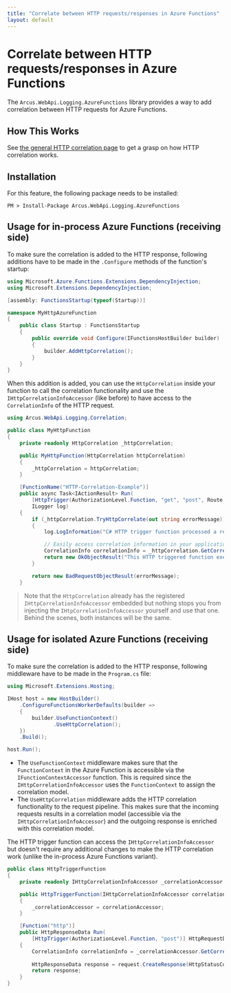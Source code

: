```yaml
---
title: "Correlate between HTTP requests/responses in Azure Functions"
layout: default
---
```


# Correlate between HTTP requests/responses in Azure Functions

The `Arcus.WebApi.Logging.AzureFunctions` library provides a way to add correlation between HTTP requests for Azure Functions. 

## How This Works

See [the general HTTP correlation page](correlation.md) to get a grasp on how HTTP correlation works.

## Installation

For this feature, the following package needs to be installed:

```shell
PM > Install-Package Arcus.WebApi.Logging.AzureFunctions
```

## Usage for in-process Azure Functions (receiving side)

To make sure the correlation is added to the HTTP response, following additions have to be made in the `.Configure` methods of the function's startup:

```csharp
using Microsoft.Azure.Functions.Extensions.DependencyInjection;
using Microsoft.Extensions.DependencyInjection;

[assembly: FunctionsStartup(typeof(Startup))]

namespace MyHttpAzureFunction
{
    public class Startup : FunctionsStartup
    {
        public override void Configure(IFunctionsHostBuilder builder)
        {
            builder.AddHttpCorrelation();
        }
    }
}
```

When this addition is added, you can use the `HttpCorrelation` inside your function to call the correlation functionality and use the `IHttpCorrelationInfoAccessor` (like before) to have access to the `CorrelationInfo` of the HTTP request.

```csharp
using Arcus.WebApi.Logging.Correlation;

public class MyHttpFunction
{
    private readonly HttpCorrelation _httpCorrelation;

    public MyHttpFunction(HttpCorrelation httpCorrelation)
    {
        _httpCorrelation = httpCorrelation;
    }

    [FunctionName("HTTP-Correlation-Example")]
    public async Task<IActionResult> Run(
        [HttpTrigger(AuthorizationLevel.Function, "get", "post", Route = null)] HttpRequest req,
        ILogger log)
    {
        if (_httpCorrelation.TryHttpCorrelate(out string errorMessage))
        {
            log.LogInformation("C# HTTP trigger function processed a request.");

            // Easily access correlation information in your application
            CorrelationInfo correlationInfo = _httpCorrelation.GetCorrelationInfo();
            return new OkObjectResult("This HTTP triggered function executed successfully.");
        }

        return new BadRequestObjectResult(errorMessage);
    }
```

> Note that the `HttpCorrelation` already has the registered `IHttpCorrelationInfoAccessor` embedded but nothing stops you from injecting the `IHtpCorrelationInfoAccessor` yourself and use that one. Behind the scenes, both instances will be the same.

## Usage for isolated Azure Functions (receiving side)

To make sure the correlation is added to the HTTP response, following middleware have to be made in the `Program.cs` file:
```csharp
using Microsoft.Extensions.Hosting;

IHost host = new HostBuilder()
    .ConfigureFunctionsWorkerDefaults(builder =>
    {
        builder.UseFunctionContext()
               .UseHttpCorrelation();
    })
    .Build();

host.Run();
```

* The `UseFunctionContext` middleware makes sure that the `FunctionContext` in the Azure Function is accessible via the `IFunctionContextAccessor` function. This is required since the `IHttpCorrelationInfoAccessor` uses the `FunctionContext` to assign the correlation model.
* The `UseHttpCorrelation` middleware adds the HTTP correlation functionality to the request pipeline. This makes sure that the incoming requests results in a correlation model (accessible via the `IHttpCorrelationInfoAccessor`) and the outgoing response is enriched with this correlation model.

The HTTP trigger function can access the `IHttpCorrelationInfoAccessor` but doesn't require any additional changes to make the HTTP correlation work (unlike the in-process Azure Functions variant).

```csharp
public class HttpTriggerFunction
{
    private readonly IHttpCorrelationInfoAccessor _correlationAccessor;

    public HttpTriggerFunction(IHttpCorrelationInfoAccessor correlationAccessor)
    {
        _correlationAccessor = correlationAccessor;
    }

    [Function("http")]
    public HttpResponseData Run(
        [HttpTrigger(AuthorizationLevel.Function, "post")] HttpRequestData request)
    {
        CorrelationInfo correlationInfo = _correlationAccessor.GetCorrelationInfo();
     
        HttpResponseData response = request.CreateResponse(HttpStatusCode.OK);
        return response;
    }
}
```